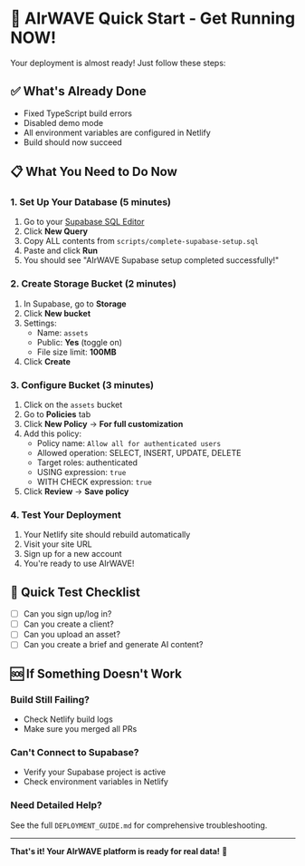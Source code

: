 # 🚀 AIrWAVE Quick Start - Get Running NOW!

Your deployment is almost ready! Just follow these steps:

## ✅ What's Already Done
- Fixed TypeScript build errors
- Disabled demo mode
- All environment variables are configured in Netlify
- Build should now succeed

## 📋 What You Need to Do Now

### 1. Set Up Your Database (5 minutes)
1. Go to your [Supabase SQL Editor](https://app.supabase.com/project/_/sql)
2. Click **New Query**
3. Copy ALL contents from `scripts/complete-supabase-setup.sql`
4. Paste and click **Run**
5. You should see "AIrWAVE Supabase setup completed successfully!"

### 2. Create Storage Bucket (2 minutes)
1. In Supabase, go to **Storage**
2. Click **New bucket**
3. Settings:
   - Name: `assets`
   - Public: **Yes** (toggle on)
   - File size limit: **100MB**
4. Click **Create**

### 3. Configure Bucket (3 minutes)
1. Click on the `assets` bucket
2. Go to **Policies** tab
3. Click **New Policy** → **For full customization**
4. Add this policy:
   - Policy name: `Allow all for authenticated users`
   - Allowed operation: SELECT, INSERT, UPDATE, DELETE
   - Target roles: authenticated
   - USING expression: `true`
   - WITH CHECK expression: `true`
5. Click **Review** → **Save policy**

### 4. Test Your Deployment
1. Your Netlify site should rebuild automatically
2. Visit your site URL
3. Sign up for a new account
4. You're ready to use AIrWAVE!

## 🎯 Quick Test Checklist
- [ ] Can you sign up/log in?
- [ ] Can you create a client?
- [ ] Can you upload an asset?
- [ ] Can you create a brief and generate AI content?

## 🆘 If Something Doesn't Work

### Build Still Failing?
- Check Netlify build logs
- Make sure you merged all PRs

### Can't Connect to Supabase?
- Verify your Supabase project is active
- Check environment variables in Netlify

### Need Detailed Help?
See the full `DEPLOYMENT_GUIDE.md` for comprehensive troubleshooting.

---

**That's it! Your AIrWAVE platform is ready for real data!** 🎉
